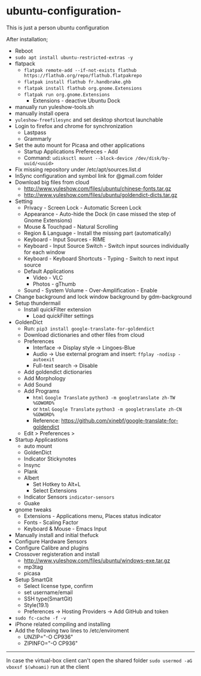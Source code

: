 # ubuntu-configuration-
This is just a person ubuntu configuration 

After installation;

- Reboot
- `sudo apt install ubuntu-restricted-extras -y`
- flatpack
  - `flatpak remote-add --if-not-exists flathub https://flathub.org/repo/flathub.flatpakrepo`
  - `flatpak install flathub fr.handbrake.ghb`
  - `flatpak install flathub org.gnome.Extensions`
  - `flatpak run org.gnome.Extensions`
    - Extensions - deactive Ubuntu Dock
- manually run yuleshow-tools.sh
- manually install opera
- `yuleshow-freefilesync` and set desktop shortcut launchable
- Login to firefox and chrome for synchronization
  - Lastpass
  - Grammarly
- Set the auto mount for Picasa and other applications
  - Startup Applications Prefereces - Add
  - Command: `udisksctl mount --block-device /dev/disk/by-uuid/<uuid>`
- Fix missing repository under /etc/apt/sources.list.d
- InSync configuration and symbol link for @gmail.com folder
- Download big files from cloud
  - http://www.yuleshow.com/files/ubuntu/chinese-fonts.tar.gz
  - http://www.yuleshow.com/files/ubuntu/goldendict-dicts.tar.gz
- Setting
  - Privacy - Screen Lock - Automatic Screen Lock
  - Appearance - Auto-hide the Dock (in case missed the step of Gnome Extensions)
  - Mouse & Touchpad - Natural Scrolling
  - Region & Language - Install the missing part (automatically)
  - Keyboard - Input Sources - RIME
  - Keyboard - Input Source Switch - Switch input sources individually for each window
  - Keyboard - Keyboard Shortcuts - Typing - Switch to next input source
  - Default Applications
    - Video - VLC
    - Photos - gThumb
  - Sound - System Volume - Over-Amplification - Enable  
- Change background and lock window background by gdm-background
- Setup thundermail
  - Install quickFilter extension
    - Load quickFilter settings
- GoldenDict
  - Run: `pip3 install google-translate-for-goldendict`
  - Download dictionaries and other files from cloud
  - Preferences
    - Interface -> Display style -> Lingoes-Blue
    - Audio -> Use external program and insert: `ffplay -nodisp -autoexit`
    - Full-text search -> Disable
  - Add goldendict dictionaries
  - Add Morphology
  - Add Sound
  - Add Programs
    - `html` `Google Translate` `python3 -m googletranslate zh-TW %GDWORD%`
    - or `html` `Google Translate` `python3 -m googletranslate zh-CN %GDWORD%`
    - Reference: https://github.com/xinebf/google-translate-for-goldendict
  - Edit > Preferences > 
- Startup Applicastions
  - auto mount
  - GoldenDict 
  - Indicator Stickynotes
  - Insync
  - Plank
  - Albert
    - Set Hotkey to Alt+L
    - Select Extensions
  - Indicator Sensors `indicator-sensors`
  - Guake
- gnome tweaks
  - Extensions - Applications menu, Places status indicator
  - Fonts - Scaling Factor
  - Keyboard & Mouse - Emacs Input
- Manually install and initial thefuck
- Configure Hardware Sensors
- Configure Calibre and plugins
- Crossover registeration and install
  - http://www.yuleshow.com/files/ubuntu/windows-exe.tar.gz
  - mp3tag
  - picasa
- Setup SmartGit
  - Select license type, confirm
  - set username/email
  - SSH type(SmartGit)
  - Style(19.1)
  - Preferences -> Hosting Providers -> Add GitHub and token
- `sudo fc-cache -f -v`
- iPhone related compiling and installing
- Add the following two lines to /etc/enviroment
  - UNZIP="-O CP936"
  - ZIPINFO="-O CP936"
 -----------------------------------
 In case the virtual-box client can't open the shared folder
 `sudo usermod -aG vboxsf $(whoami)` run at the client